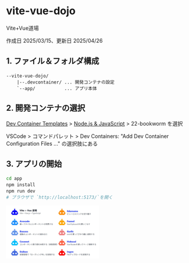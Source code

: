 # vite-vue-dojo

Vite+Vue道場

作成日 2025/03/15、更新日 2025/04/26

## 1. ファイル＆フォルダ構成

```text
--vite-vue-dojo/
    |--.devcontainer/ ... 開発コンテナの設定
    `--app/           ... アプリ本体
```

## 2. 開発コンテナの選択

[Dev Container Templates](https://github.com/devcontainers/templates) > [Node.js & JavaScript](https://github.com/devcontainers/templates/tree/main/src/javascript-node) > 22-bookworm を選択

VSCode > コマンドパレット > Dev Containers: "Add Dev Container Configuration Files ..." の選択肢にある

## 3. アプリの開始

```bash
cd app
npm install
npm run dev
# ブラウザで `http://localhost:5173/`を開く
```

<img src="screenshot.jpg" width="50%" alt="screenshot" />
